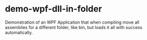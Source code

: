 # demo-wpf-dll-in-folder
Demonstration of an WPF Application that when compiling move all assemblies for a different folder, like bin, but loads it all with success automatically.
